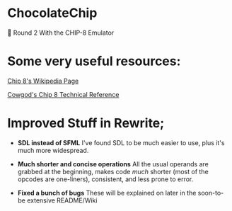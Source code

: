 # ChocolateChip
🍪 Round 2 With the CHIP-8 Emulator



# Some very useful resources:

[Chip 8's Wikipedia Page](https://en.wikipedia.org/wiki/CHIP-8)

[Cowgod's Chip 8 Technical Reference](http://devernay.free.fr/hacks/chip8/C8TECH10.HTM)


# Improved Stuff in Rewrite;

* **SDL instead of SFML** I've found SDL to be much easier to use, plus it's much more widespread.
* **Much shorter and concise operations** All the usual operands are grabbed at the beginning, makes code _much_ shorter (most of the opcodes are one-liners), consistent, and less prone to error.

* **Fixed a bunch of bugs** These will be explained on later in the soon-to-be extensive README/Wiki